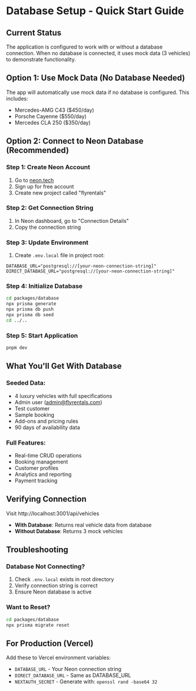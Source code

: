 # Database Setup - Quick Start Guide

## Current Status
The application is configured to work with or without a database connection. When no database is connected, it uses mock data (3 vehicles) to demonstrate functionality.

## Option 1: Use Mock Data (No Database Needed)
The app will automatically use mock data if no database is configured. This includes:
- Mercedes-AMG C43 ($450/day)
- Porsche Cayenne ($550/day)
- Mercedes CLA 250 ($350/day)

## Option 2: Connect to Neon Database (Recommended)

### Step 1: Create Neon Account
1. Go to [neon.tech](https://neon.tech)
2. Sign up for free account
3. Create new project called "flyrentals"

### Step 2: Get Connection String
1. In Neon dashboard, go to "Connection Details"
2. Copy the connection string

### Step 3: Update Environment
1. Create `.env.local` file in project root:
```env
DATABASE_URL="postgresql://[your-neon-connection-string]"
DIRECT_DATABASE_URL="postgresql://[your-neon-connection-string]"
```

### Step 4: Initialize Database
```bash
cd packages/database
npx prisma generate
npx prisma db push
npx prisma db seed
cd ../..
```

### Step 5: Start Application
```bash
pnpm dev
```

## What You'll Get With Database

### Seeded Data:
- 4 luxury vehicles with full specifications
- Admin user (admin@flyrentals.com)
- Test customer
- Sample booking
- Add-ons and pricing rules
- 90 days of availability data

### Full Features:
- Real-time CRUD operations
- Booking management
- Customer profiles
- Analytics and reporting
- Payment tracking

## Verifying Connection

Visit http://localhost:3001/api/vehicles

- **With Database**: Returns real vehicle data from database
- **Without Database**: Returns 3 mock vehicles

## Troubleshooting

### Database Not Connecting?
1. Check `.env.local` exists in root directory
2. Verify connection string is correct
3. Ensure Neon database is active

### Want to Reset?
```bash
cd packages/database
npx prisma migrate reset
```

## For Production (Vercel)

Add these to Vercel environment variables:
- `DATABASE_URL` - Your Neon connection string
- `DIRECT_DATABASE_URL` - Same as DATABASE_URL
- `NEXTAUTH_SECRET` - Generate with: `openssl rand -base64 32`
